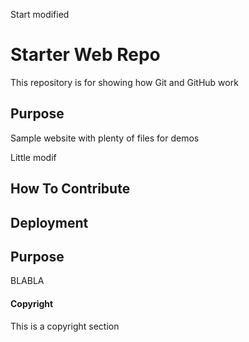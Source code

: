 Start modified

# Starter Web Repo

This repository is for showing how Git and GitHub work

## Purpose

Sample website with plenty of files for demos

Little modif

## How To Contribute

## Deployment

## Purpose


BLABLA


#### Copyright

This is a copyright section